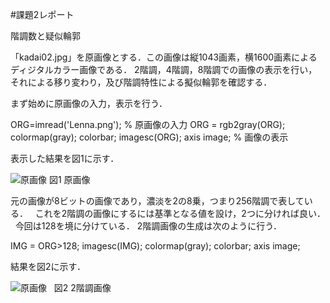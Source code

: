 #課題2レポート

階調数と疑似輪郭

「kadai02.jpg」を原画像とする．この画像は縦1043画素，横1600画素によるディジタルカラー画像である．
2階調，4階調，8階調での画像の表示を行い，それによる移り変わり，及び階調特性による擬似輪郭を確認する．

まず始めに原画像の入力，表示を行う．

ORG=imread('Lenna.png'); % 原画像の入力
ORG = rgb2gray(ORG); colormap(gray); colorbar;
imagesc(ORG); axis image; % 画像の表示

表示した結果を図1に示す．

![原画像]()
図1 原画像  
  
元の画像が8ビットの画像であり，濃淡を2の8乗，つまり256階調で表している．  
これを2階調の画像にするには基準となる値を設け，2つに分ければ良い．  
今回は128を境に分けている．
2階調画像の生成は次のように行う．

IMG = ORG>128;
imagesc(IMG); colormap(gray); colorbar;  axis image;

結果を図2に示す．  
  
![原画像]()  
図2 2階調画像  
